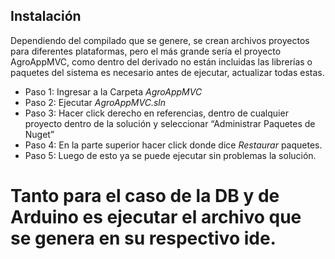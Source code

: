 ## Instalación

Dependiendo del compilado que se genere, se crean archivos proyectos para diferentes plataformas, pero el más grande sería el proyecto AgroAppMVC, como dentro del derivado no están incluidas las librerías o paquetes del sistema es necesario antes de ejecutar, actualizar todas estas.
-	Paso 1: Ingresar a la Carpeta *AgroAppMVC*
-	Paso 2: Ejecutar *AgroAppMVC.sln*
-	Paso 3: Hacer click derecho en referencias, dentro de cualquier proyecto dentro de la solución y seleccionar “Administrar Paquetes de Nuget”
-	Paso 4: En la parte superior hacer click donde dice *Restaurar* paquetes.
-	Paso 5: Luego de esto ya se puede ejecutar sin problemas la solución.

# Tanto para el caso de la DB y de Arduino es ejecutar el archivo que se genera en su respectivo ide.
